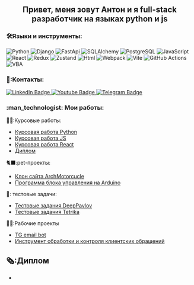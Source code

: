 <div id="header" align="center">
  <h2>
    Привет, меня зовут Антон и я full-stack разработчик на языках python и js
  </h2>
</div>

### :hammer_and_wrench:Языки и инструменты:
![Python](https://img.shields.io/badge/Python-4682B4?style=for-the-badge&logo=Python&logoColor=yellow)
![Django](https://img.shields.io/badge/Django-2E8B57?style=for-the-badge&logo=Django&logoColor=black)
![FastApi](https://img.shields.io/badge/FastApi-2E8B57?style=for-the-badge&logo=FastApi&logoColor=black)
![SQLAlchemy](https://img.shields.io/badge/SQLAlchemy-B8860B?style=for-the-badge&logo=SQLAlchemy&logoColor=black)
![PostgreSQL](https://img.shields.io/badge/PostgreSQL-4682B4?style=for-the-badge&logo=PostgreSQL&logoColor=black)
![JavaScript](https://img.shields.io/badge/JavaScript-F7DF1E?style=for-the-badge&logo=javascript&logoColor=black)
![React](https://img.shields.io/badge/react-%2320232a.svg?style=for-the-badge&logo=react&logoColor=%2361DAFB)
![Redux](https://img.shields.io/badge/redux-%23593d88.svg?style=for-the-badge&logo=redux&logoColor=white)
![Zustand](https://img.shields.io/badge/Zustand-%23593d88.svg?style=for-the-badge&logo=Zustand&logoColor=white)
![Html](https://img.shields.io/badge/Html-B8860B.svg?style=for-the-badge&logo=Html&logoColor=white)
![Webpack](https://img.shields.io/badge/webpack-%238DD6F9.svg?style=for-the-badge&logo=webpack&logoColor=black)
![Vite](https://img.shields.io/badge/vite-%23646CFF.svg?style=for-the-badge&logo=vite&logoColor=white)
![GitHub Actions](https://img.shields.io/badge/github%20actions-%232671E5.svg?style=for-the-badge&logo=githubactions&logoColor=white)
![VBA](https://img.shields.io/badge/VBA-006400.svg?style=for-the-badge&logo=VBA&logoColor=white)

### 📱:Контакты:
<div id="badges" align="left">
  <a href="https://hh.ru/resume/79bcaa59ff09ced3e50039ed1f363646474d74">
    <img src="https://img.shields.io/badge/HH.ru-red?style=for-the-badge&logo=hh.ru&logoColor=red" alt="LinkedIn Badge"/>  
  </a>
  <a href="https://antongusev111.github.io/My_portfolio/">
    <img src="https://img.shields.io/badge/portfolio-white?style=for-the-badge&logo=hh.ru&logoColor=blue" alt="Youtube Badge"/>
  </a> 
  <a href="https://t.me/AnGusDm">
    <img src="https://img.shields.io/badge/Anton-blue?style=flat&logo=Telegram&logoColor=white" alt="Telegram Badge"/>
  </a> 
</div>



<h3>
  :man_technologist: Мои работы:
</h3>

👨‍🎓:Курсовые работы:
  - <a href="https://github.com/GusevADresume/Course_work_1">Курсовая работа Python</a> 
  - <a href="https://github.com/GusevADresume/JS_Course_work_1">Курсовая работа JS</a> 
  - <a href="https://github.com/GusevADresume/react_course_work">Курсовая работа React</a>
  - <a href="https://github.com/GusevADresume/graduate_work">Диплом</a>

🐈‍⬛:pet-проекты:
  - <a href="https://github.com/GusevADresume/archMotoFront">Клон сайта ArchMotorcucle</a>
  - <a href="https://github.com/GusevADresume/archMotoFront">Программа блока управления на Arduino</a> 

🧪: тестовые задачи:
  - <a href="https://github.com/GusevADresume/DeepPavlov_test_tasks">Тестовые задания DeepPavlov</a>
  - <a href="https://github.com/GusevADresume/Tetrika_test_tasks">Тестовые задания Tetrika</a> 

👨‍💼:Рабочие проекты
  - <a href="https://github.com/GusevADresume/TG_email_bot">TG email bot</a>
  - <a href="https://github.com/GusevADresume/work_project_sales_and_service">Инструмент обработки и контроля клиентских обращений</a>
  
🗞️:Диплом
  -
  -
  


<img src="https://komarev.com/ghpvc/?username=GusevADresume&style=flat-square&color=blue" alt=""/>
